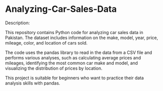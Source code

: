# Analyzing-Car-Sales-Data
Description:

This repository contains Python code for analyzing car sales data in Pakistan. The dataset includes information on the make, model, year, price, mileage, color, and location of cars sold.

The code uses the pandas library to read in the data from a CSV file and performs various analyses, such as calculating average prices and mileages, identifying the most common car make and model, and visualizing the distribution of prices by location.

This project is suitable for beginners who want to practice their data analysis skills with pandas.
